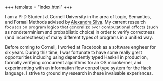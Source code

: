 +++
template = "index.html"
+++

I am a PhD Student at Cornell University in the area of Logic, Semantics, and Formal Methods advised by [Alexandra Silva](https://alexandrasilva.org/). My current research focuses on program logics that generalize over computational effects (such as nondeterminism and probabilistic choice) in order to verify correctness (and incorrectness) of many different types of programs in a unified way.

Before coming to Cornell, I worked at Facebook as a software engineer for six years. During this time, I was fortunate to have some really great opportunities  including using dependently typed Haskell in production, formally verifying concurrent algorithms for an OS microkernel, and experimenting with an information flow control type system for the Hack language. I strive to ground my research in these invaluable experiences.

